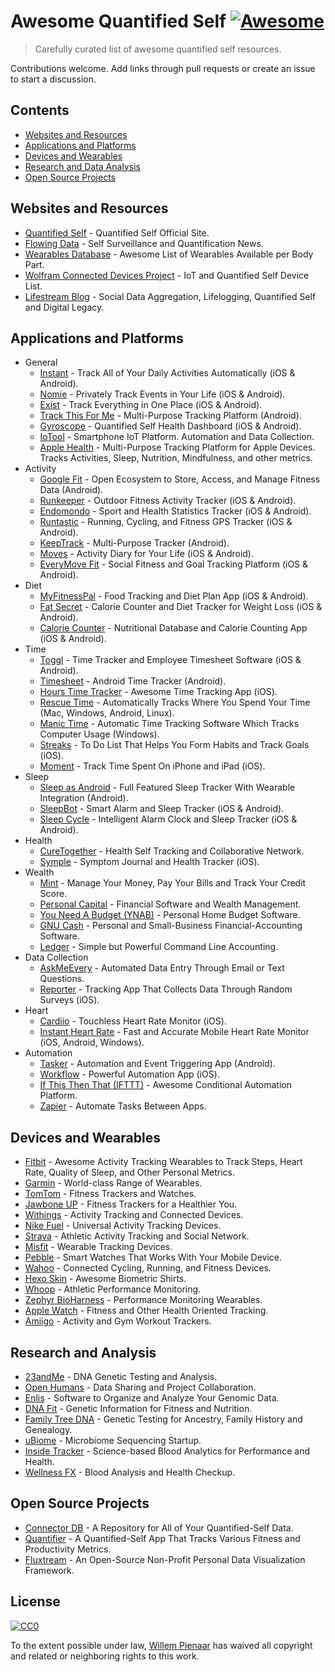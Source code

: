 # Awesome Quantified Self [![Awesome](https://cdn.rawgit.com/sindresorhus/awesome/d7305f38d29fed78fa85652e3a63e154dd8e8829/media/badge.svg)](https://github.com/sindresorhus/awesome)

> Carefully curated list of awesome quantified self resources.

Contributions welcome. Add links through pull requests or create an issue to start a discussion.

## Contents

- [Websites and Resources](#websites-and-resources)
- [Applications and Platforms](#applications-and-platforms)
- [Devices and Wearables](#devices-and-wearables)
- [Research and Data Analysis](#research-and-analysis)
- [Open Source Projects](#open-source-projects)

## Websites and Resources

- [Quantified Self](http://quantifiedself.com/) - Quantified Self Official Site.
- [Flowing Data](http://flowingdata.com/category/self-surveillance/) - Self Surveillance and Quantification News.
- [Wearables Database](http://vandrico.com/wearables/) - Awesome List of Wearables Available per Body Part.
- [Wolfram Connected Devices Project](http://devices.wolfram.com/) - IoT and Quantified Self Device List.
- [Lifestream Blog](http://lifestreamblog.com/) - Social Data Aggregation, Lifelogging, Quantified Self and Digital Legacy.

## Applications and Platforms
- General
	- [Instant](http://instantapp.today/) - Track All of Your Daily Activities Automatically (iOS & Android).
	- [Nomie](http://nomie.io/) - Privately Track Events in Your Life (iOS & Android).
	- [Exist](https://exist.io/) - Track Everything in One Place (iOS & Android).
	- [Track This For Me](https://www.trackthisfor.me/) - Multi-Purpose Tracking Platform (Android).
	- [Gyroscope](https://gyrosco.pe/) - Quantified Self Health Dashboard (iOS & Android).
	- [IoTool](https://iotool.io/) - Smartphone IoT Platform. Automation and Data Collection.
	- [Apple Health](http://www.apple.com/ios/health/) - Multi-Purpose Tracking Platform for Apple Devices. Tracks Activities, Sleep, Nutrition, Mindfulness, and other metrics.
- Activity
	- [Google Fit](https://www.google.com/fit) - Open Ecosystem to Store, Access, and Manage Fitness Data (Android).
	- [Runkeeper](http://runkeeper.com/) - Outdoor Fitness Activity Tracker (iOS & Android).
	- [Endomondo](https://www.endomondo.com/) - Sport and Health Statistics Tracker (iOS & Android).
	- [Runtastic](https://www.runtastic.com/) - Running, Cycling, and Fitness GPS Tracker (iOS & Android).
	- [KeepTrack](https://play.google.com/store/apps/details?id=com.zagalaga.keeptrack&hl=en) - Multi-Purpose Tracker (Android).
	- [Moves](https://moves-app.com/) - Activity Diary for Your Life (iOS & Android).
	- [EveryMove Fit](http://everymovefit.com/) - Social Fitness and Goal Tracking Platform (iOS & Android).
- Diet
	- [MyFitnessPal](http://www.myfitnesspal.com/) - Food Tracking and Diet Plan App (iOS & Android).
	- [Fat Secret](https://www.fatsecret.com/) - Calorie Counter and Diet Tracker for Weight Loss (iOS & Android).
	- [Calorie Counter](https://www.caloriecount.com/) - Nutritional Database and Calorie Counting App (iOS & Android).
- Time
	- [Toggl](https://toggl.com/) - Time Tracker and Employee Timesheet Software (iOS & Android).
	- [Timesheet](http://timesheet.rauscha.com/) - Android Time Tracker (Android).
	- [Hours Time Tracker](https://www.hourstimetracking.com/) - Awesome Time Tracking App (iOS).
	- [Rescue Time](https://www.rescuetime.com/) - Automatically Tracks Where You Spend Your Time (Mac, Windows, Android, Linux).
	- [Manic Time](http://www.manictime.com/) - Automatic Time Tracking Software Which Tracks Computer Usage (Windows).
	- [Streaks](https://streaksapp.com/) - To Do List That Helps You Form Habits and Track Goals (iOS).
	- [Moment](https://inthemoment.io/) - Track Time Spent On iPhone and iPad (iOS).
- Sleep
	- [Sleep as Android](http://sleep.urbandroid.org/) - Full Featured Sleep Tracker With Wearable Integration (Android).
	- [SleepBot](https://mysleepbot.com/) - Smart Alarm and Sleep Tracker (iOS & Android).
	- [Sleep Cycle](https://www.sleepcycle.com/) - Intelligent Alarm Clock and Sleep Tracker (iOS & Android).
- Health
	- [CureTogether](http://curetogether.com/) - Health Self Tracking and Collaborative Network.
	- [Symple](http://www.sympleapp.com/) - Symptom Journal and Health Tracker (iOS).
- Wealth
	- [Mint](http://www.mint.com/) - Manage Your Money, Pay Your Bills and Track Your Credit Score.
	- [Personal Capital](https://www.personalcapital.com/) - Financial Software and Wealth Management.
	- [You Need A Budget (YNAB)](http://www.youneedabudget.com/) - Personal Home Budget Software.
	- [GNU Cash](https://www.gnucash.org/) - Personal and Small-Business Financial-Accounting Software.
	- [Ledger](https://github.com/ledger/ledger) - Simple but Powerful Command Line Accounting.
- Data Collection
	- [AskMeEvery](https://www.askmeevery.com/) - Automated Data Entry Through Email or Text Questions.
	- [Reporter](http://www.reporter-app.com/) - Tracking App That Collects Data Through Random Surveys (iOS).
- Heart
	- [Cardiio](http://www.cardiio.com/) - Touchless Heart Rate Monitor (iOS).
	- [Instant Heart Rate](http://www.azumio.com/s/instantheartrate/index.html) - Fast and Accurate Mobile Heart Rate Monitor (iOS, Android, Windows).
- Automation
	- [Tasker](https://play.google.com/store/apps/details?id=net.dinglisch.android.taskerm&hl=en) - Automation and Event Triggering App (Android).
	- [Workflow](https://my.workflow.is/) - Powerful Automation App (iOS).
	- [If This Then That (IFTTT)](https://ifttt.com/) - Awesome Conditional Automation Platform.
	- [Zapier](https://zapier.com/) - Automate Tasks Between Apps.

## Devices and Wearables

- [Fitbit](http://www.fitbit.com/) - Awesome Activity Tracking Wearables to Track Steps, Heart Rate, Quality of Sleep, and Other Personal Metrics.
- [Garmin](https://buy.garmin.com/en-US/US/wearables/c10002-p1.html) - World-class Range of Wearables.
- [TomTom](https://www.tomtom.com/en_us/sports/fitness-trackers/) - Fitness Trackers and Watches.
- [Jawbone UP](https://jawbone.com/up) - Fitness Trackers for a Healthier You.
- [Withings](http://www.withings.com/) - Activity Tracking and Connected Devices.
- [Nike Fuel](https://secure-nikeplus.nike.com/plus/what_is_fuel/) - Universal Activity Tracking Devices.
- [Strava](https://www.strava.com/) - Athletic Activity Tracking and Social Network.
- [Misfit](https://misfit.com/) - Wearable Tracking Devices.
- [Pebble](https://www.pebble.com/) - Smart Watches That Works With Your Mobile Device.
- [Wahoo](http://wahoofitness.com/) - Connected Cycling, Running, and Fitness Devices.
- [Hexo Skin](http://www.hexoskin.com/) - Awesome Biometric Shirts.
- [Whoop](http://whoop.com/) - Athletic Performance Monitoring.
- [Zephyr BioHarness](https://www.zephyranywhere.com/products/bioharness-3) - Performance Monitoring Wearables.
- [Apple Watch](http://www.apple.com/watch/) - Fitness and Other Health Oriented Tracking.
- [Amiigo](https://amiigo.com/) - Activity and Gym Workout Trackers.

## Research and Analysis

- [23andMe](https://www.23andme.com/) - DNA Genetic Testing and Analysis.
- [Open Humans](https://www.openhumans.org/) - Data Sharing and Project Collaboration.
- [Enlis](https://www.enlis.com/personal_edition.html) - Software to Organize and Analyze Your Genomic Data.
- [DNA Fit](https://www.dnafit.com/) - Genetic Information for Fitness and Nutrition.
- [Family Tree DNA](https://www.familytreedna.com/) - Genetic Testing for Ancestry, Family History and Genealogy.
- [uBiome](http://ubiome.com/) - Microbiome Sequencing Startup.
- [Inside Tracker](https://www.insidetracker.com/) - Science-based Blood Analytics for Performance and Health.
- [Wellness FX](https://www.wellnessfx.com/) - Blood Analysis and Health Checkup.

## Open Source Projects

- [Connector DB](https://github.com/connectordb/connectordb) - A Repository for All of Your Quantified-Self Data.
- [Quantifier](https://github.com/tsubery/quantifier) - A Quantified-Self App That Tracks Various Fitness and Productivity Metrics.
- [Fluxtream](https://github.com/fluxtream/fluxtream-app) - An Open-Source Non-Profit Personal Data Visualization Framework.

## License

[![CC0](http://mirrors.creativecommons.org/presskit/buttons/88x31/svg/cc-zero.svg)](https://creativecommons.org/publicdomain/zero/1.0/)

To the extent possible under law, [Willem Pienaar](https://github.com/willempienaar) has waived all copyright and related or neighboring rights to this work.
